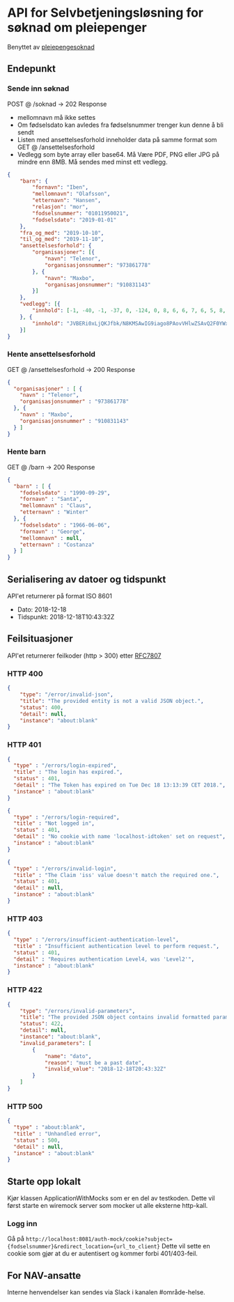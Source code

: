 # API for Selvbetjeningsløsning for søknad om pleiepenger
Benyttet av [pleiepengesoknad](https://github.com/navikt/pleiepengesoknad)

## Endepunkt
### Sende inn søknad
POST @ /soknad -> 202 Response
- mellomnavn må ikke settes
- Om fødselsdato kan avledes fra fødselsnummer trenger kun denne å bli sendt
- Listen med ansettelsesforhold inneholder data på samme format som GET @ /ansettelsesforhold
- Vedlegg som byte array eller base64. Må Være PDF, PNG eller JPG på mindre enn 8MB. Må sendes med minst ett vedlegg.

```json
{
	"barn": {
		"fornavn": "Iben",
		"mellomnavn": "Olafsson",
		"etternavn": "Hansen",
		"relasjon": "mor",
		"fodselsnummer": "01011950021",
		"fodselsdato": "2019-01-01"
	},
	"fra_og_med": "2019-10-10",
	"til_og_med": "2019-11-10",
	"ansettelsesforhold": {
		"organisasjoner": [{
			"navn": "Telenor",
			"organisasjonsnummer": "973861778"
		}, {
			"navn": "Maxbo",
			"organisasjonsnummer": "910831143"
		}]
	},
	"vedlegg": [{
		"innhold": [-1, -40, -1, -37, 0, -124, 0, 8, 6, 6, 7, 6, 5, 8, 7]
	}, {
		"innhold": "JVBERi0xLjQKJfbk/N8KMSAwIG9iago8PAovVHlwZSAvQ2F0YWxvZwovVmVyc2l"
	}]
}
```

### Hente ansettelsesforhold
GET @ /ansettelsesforhold -> 200 Response
```json
{
  "organisasjoner" : [ {
    "navn" : "Telenor",
    "organisasjonsnummer" : "973861778"
  }, {
    "navn" : "Maxbo",
    "organisasjonsnummer" : "910831143"
  } ]
}
```

### Hente barn
GET @ /barn -> 200 Response
```json
{
  "barn" : [ {
    "fodselsdato" : "1990-09-29",
    "fornavn" : "Santa",
    "mellomnavn" : "Claus",
    "etternavn" : "Winter"
  }, {
    "fodselsdato" : "1966-06-06",
    "fornavn" : "George",
    "mellomnavn" : null,
    "etternavn" : "Costanza"
  } ]
}
```

## Serialisering av datoer og tidspunkt
API'et returnerer på format ISO 8601
- Dato: 2018-12-18
- Tidspunkt: 2018-12-18T10:43:32Z


## Feilsituasjoner
API'et returnerer feilkoder (http > 300) etter [RFC7807](https://tools.ietf.org/html/rfc7807)
### HTTP 400

```json
{
    "type": "/error/invalid-json",
    "title": "The provided entity is not a valid JSON object.",
    "status": 400,
    "detail": null,
    "instance": "about:blank"
}
```

### HTTP 401
```json
{
  "type" : "/errors/login-expired",
  "title" : "The login has expired.",
  "status" : 401,
  "detail" : "The Token has expired on Tue Dec 18 13:13:39 CET 2018.",
  "instance" : "about:blank"
}
```
```json
{
  "type" : "/errors/login-required",
  "title" : "Not logged in",
  "status" : 401,
  "detail" : "No cookie with name 'localhost-idtoken' set on request",
  "instance" : "about:blank"
}
```

```json
{
  "type" : "/errors/invalid-login",
  "title" : "The Claim 'iss' value doesn't match the required one.",
  "status" : 401,
  "detail" : null,
  "instance" : "about:blank"
}
```

### HTTP 403
```json
{
  "type" : "/errors/insufficient-authentication-level",
  "title" : "Insufficient authentication level to perform request.",
  "status" : 401,
  "detail" : "Requires authentication Level4, was 'Level2'",
  "instance" : "about:blank"
}
```

### HTTP 422
```json
{
    "type": "/errors/invalid-parameters",
    "title": "The provided JSON object contains invalid formatted parameters.",
    "status": 422,
    "detail": null,
    "instance": "about:blank",
    "invalid_parameters": [
        {
            "name": "dato",
            "reason": "must be a past date",
            "invalid_value": "2018-12-18T20:43:32Z"
        }
    ]
}
```

### HTTP 500
```json
{
  "type" : "about:blank",
  "title" : "Unhandled error",
  "status" : 500,
  "detail" : null,
  "instance" : "about:blank"
}
```


## Starte opp lokalt
Kjør klassen ApplicationWithMocks som er en del av testkoden.
Dette vil først starte en wiremock server som mocker ut alle eksterne http-kall.

### Logg inn
Gå på `http://localhost:8081/auth-mock/cookie?subject={fodselsnummer}&redirect_location={url_to_client}`
Dette vil sette en cookie som gjør at du er autentisert og kommer forbi 401/403-feil.

## For NAV-ansatte

Interne henvendelser kan sendes via Slack i kanalen #område-helse.
